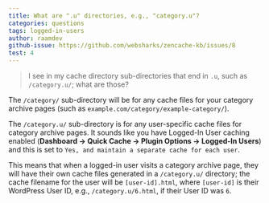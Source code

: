 ```yaml
---
title: What are ".u" directories, e.g., "category.u"?
categories: questions
tags: logged-in-users
author: raamdev
github-issue: https://github.com/websharks/zencache-kb/issues/8
test: 4
---
```


> I see in my cache directory sub-directories that end in `.u`, such as `/category.u/`; what are those?

The `/category/` sub-directory will be for any cache files for your category archive pages (such as `example.com/category/example-category/`). 

The `/category.u/` sub-directory is for any user-specific cache files for category archive pages. It sounds like you have Logged-In User caching enabled (**Dashboard → Quick Cache → Plugin Options → Logged-In Users**) and this is set to `Yes, and maintain a separate cache for each user`. 

This means that when a logged-in user visits a category archive page, they will have their own cache files generated in a `/category.u/` directory; the cache filename for the user will be `[user-id].html`, where `[user-id]` is their WordPress User ID, e.g., `/category.u/6.html`, if their User ID was `6`.
